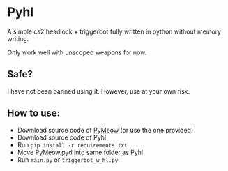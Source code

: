 # Pyhl
A simple cs2 headlock + triggerbot fully written in python without memory writing.

Only work well with unscoped weapons for now.

## Safe?
I have not been banned using it. However, use at your own risk.

## How to use:
* Download source code of [PyMeow](https://github.com/qb-0/pyMeow) (or use the one provided)
* Download source code of Pyhl
* Run `pip install -r requirements.txt`
* Move PyMeow.pyd into same folder as Pyhl
* Run `main.py` or `triggerbot_w_hl.py`

